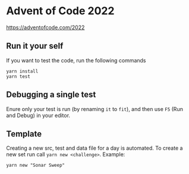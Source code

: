 # Advent of Code 2022

https://adventofcode.com/2022

## Run it your self

If you want to test the code, run the following commands

```
yarn install
yarn test
```

## Debugging a single test

Enure only your test is run (by renaming `it` to `fit`), and then use `F5` (Run and Debug) in your editor.

## Template

Creating a new src, test and data file for a day is automated. To create a new set run call `yarn new <challenge>`. Example:

```
yarn new "Sonar Sweep"
```
